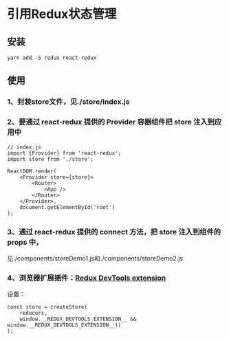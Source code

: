 # 引用Redux状态管理

## 安装
```
yarn add -S redux react-redux
```

## 使用

### 1、封装store文件，见./store/index.js

### 2、要通过 react-redux 提供的 Provider 容器组件把 store 注入到应用中
```
// index.js
import {Provider} from 'react-redux';
import store from './store';

ReactDOM.render(
    <Provider store={store}>
        <Router>
            <App />
        </Router>
    </Provider>, 
    document.getElementById('root')
);
```

### 3、通过 react-redux 提供的 connect 方法，把 store 注入到组件的 props 中，
见./components/storeDemo1.js和./components/storeDemo2.js

### 4、浏览器扩展插件：[Redux DevTools extension](https://link.zhihu.com/?target=https%3A//github.com/zalmoxisus/redux-devtools-extension)
设置：
```
const store = createStore(
    reducers,
    window.__REDUX_DEVTOOLS_EXTENSION__ && window.__REDUX_DEVTOOLS_EXTENSION__()
);
```




